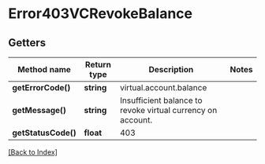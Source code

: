# Error403VCRevokeBalance

## Getters

Method name | Return type | Description | Notes
------------ | ------------- | ------------- | -------------
**getErrorCode()** | **string** | virtual.account.balance |
**getMessage()** | **string** | Insufficient balance to revoke virtual currency on account. |
**getStatusCode()** | **float** | 403 |

[[Back to Index]](../index.md)
